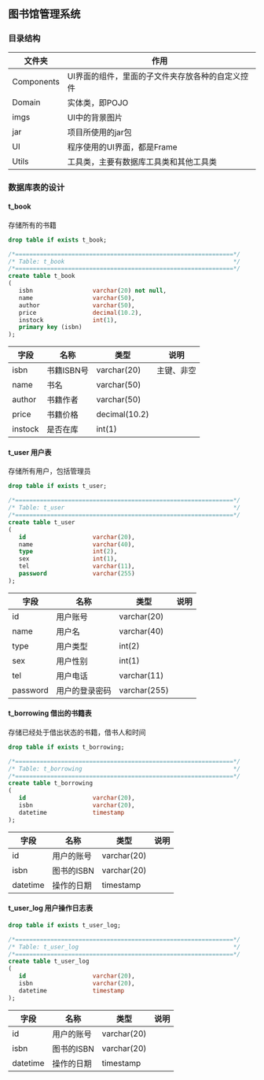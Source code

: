 ## 图书馆管理系统

### 目录结构

|文件夹| 作用|
|----|---|
|Components| UI界面的组件，里面的子文件夹存放各种的自定义控件|
|Domain | 实体类，即POJO|
|imgs | UI中的背景图片|
|jar| 项目所使用的jar包 |
|UI| 程序使用的UI界面，都是Frame|
|Utils| 工具类，主要有数据库工具类和其他工具类|

### 数据库表的设计

#### **t_book** 

存储所有的书籍

```sql
drop table if exists t_book;

/*==============================================================*/
/* Table: t_book                                                */
/*==============================================================*/
create table t_book
(
   isbn                 varchar(20) not null,
   name                 varchar(50),
   author               varchar(50),
   price                decimal(10.2),
   instock              int(1),
   primary key (isbn)
);
```


| 字段 | 名称 | 类型 | 说明 |
| ---- | ---- | ---- | ---|
|isbn| 书籍ISBN号 | varchar(20) | 主键、非空 |
|name|书名|varchar(50)||
|author|书籍作者|varchar(50)||
|price|书籍价格|decimal(10.2)||
|instock|是否在库|int(1)||


#### t_user 用户表 

存储所有用户，包括管理员

```sql
drop table if exists t_user;

/*==============================================================*/
/* Table: t_user                                                */
/*==============================================================*/
create table t_user
(
   id                   varchar(20),
   name                 varchar(40),
   type                 int(2),
   sex                  int(1),
   tel                  varchar(11),
   password             varchar(255)
);
```


| 字段 | 名称 | 类型 | 说明 |
| ---- | ---- | ---- | ---|
| id | 用户账号 | varchar(20) | |
| name | 用户名| varchar(40) | |
| type | 用户类型 | int(2) ||
| sex | 用户性别 | int(1) ||
| tel | 用户电话 | varchar(11) ||
| password | 用户的登录密码 | varchar(255) ||


#### t_borrowing 借出的书籍表

存储已经处于借出状态的书籍，借书人和时间

```sql
drop table if exists t_borrowing;

/*==============================================================*/
/* Table: t_borrowing                                           */
/*==============================================================*/
create table t_borrowing
(
   id                   varchar(20),
   isbn                 varchar(20),
   datetime             timestamp
);
```


| 字段 | 名称 | 类型 | 说明 |
| ---- | ---- | ---- | ---|
| id | 用户的账号 | varchar(20)| |
| isbn | 图书的ISBN |  varchar(20)| |
| datetime | 操作的日期 | timestamp | |

#### t_user_log 用户操作日志表

```sql
drop table if exists t_user_log;

/*==============================================================*/
/* Table: t_user_log                                            */
/*==============================================================*/
create table t_user_log
(
   id                   varchar(20),
   isbn                 varchar(20),
   datetime             timestamp
);
```


| 字段 | 名称 | 类型 | 说明 |
| ---- | ---- | ---- | ---|
| id | 用户的账号 | varchar(20)| |
| isbn | 图书的ISBN |  varchar(20)| |
| datetime | 操作的日期 | timestamp | |


